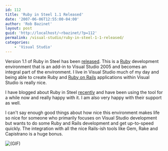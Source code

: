 ```yaml
---
id: 112
title: 'Ruby in Steel 1.1 Released'
date: '2007-06-06T12:55:00-04:00'
author: 'Rob Bazinet'
layout: post
guid: 'http://localhost/~rbazinet/?p=112'
permalink: /visual-studio/ruby-in-steel-1-1-released/
categories:
    - 'Visual Studio'
---
```


Version 1.1 of Ruby in Steel has been [released](http://www.sapphiresteel.com/Ruby-In-Steel-1-1-Now-Available). This is a [Ruby](http://www.ruby-lang.org) development environment that is an add-in to Visual Studio 2005 and becomes an integral part of the environment. I live in Visual Studio much of my day and being able to create Ruby and [Ruby on Rails](http://www.rubyonrails.com/) applications within Visual Studio is really nice.

I have blogged about Ruby in Steel [recently](http://rbazinet.wordpress.com/2007/06/03/great-ruby-development-environment-for-windows/) and have been using the tool for a while now and really happy with it. I am also very happy with their support as well.

I can't say enough good things about how nice this environment makes life so nice for someone who primarily focuses on Visual Studio development but wants to do some Ruby and Rails development and get up-to-speed quickly. The integration with all the nice Rails-ish tools like Gem, Rake and Capistrano is a huge bonus.

![(GIF)](http://www.sapphiresteel.com/IMG/gif/debugger_small.gif)